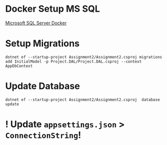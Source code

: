 # Docker Setup MS SQL
[Microsoft SQL Server Docker](https://hub.docker.com/_/microsoft-mssql-server)
# Setup Migrations 
```
dotnet ef --startup-project Assignment2/Assignment2.csproj migrations add InitialModel -p Project.DAL/Project.DAL.csproj --context AppDbContext
```
# Update Database
```
dotnet ef --startup-project Assignment2/Assignment2.csproj  database update
```
# ! Update `appsettings.json` > `ConnectionString`!